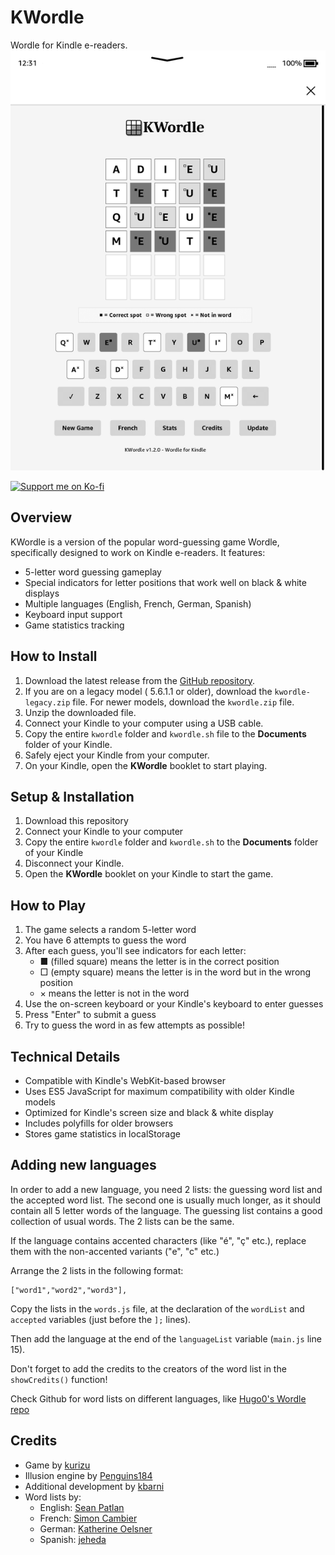 # KWordle

Wordle for Kindle e-readers.<br />
![screenshot](assets/screenshot.png)
<p>
  <a href="https://ko-fi.com/kurizu" target="_blank">
    <img src="https://ko-fi.com/img/githubbutton_sm.svg" alt="Support me on Ko-fi" />
  </a>
</p>

## Overview

KWordle is a version of the popular word-guessing game Wordle, specifically designed to work on Kindle e-readers. It features:

- 5-letter word guessing gameplay
- Special indicators for letter positions that work well on black & white displays
- Multiple languages (English, French, German, Spanish)
- Keyboard input support
- Game statistics tracking

## How to Install

1. Download the latest release from the [GitHub repository](https://github.com/crizmo/KWordle/releases).
2. If you are on a legacy model ( 5.6.1.1 or older), download the `kwordle-legacy.zip` file. For newer models, download the `kwordle.zip` file.
3. Unzip the downloaded file.
4. Connect your Kindle to your computer using a USB cable.
5. Copy the entire `kwordle` folder and `kwordle.sh` file to the **Documents** folder of your Kindle.
6. Safely eject your Kindle from your computer.
7. On your Kindle, open the **KWordle** booklet to start playing.

## Setup & Installation

1. Download this repository
2. Connect your Kindle to your computer
3. Copy the entire `kwordle` folder and `kwordle.sh` to the **Documents** folder of your Kindle
4. Disconnect your Kindle.
5. Open the **KWordle** booklet on your Kindle to start the game.

## How to Play

1. The game selects a random 5-letter word
2. You have 6 attempts to guess the word
3. After each guess, you'll see indicators for each letter:
   - ■ (filled square) means the letter is in the correct position
   - □ (empty square) means the letter is in the word but in the wrong position
   - × means the letter is not in the word
4. Use the on-screen keyboard or your Kindle's keyboard to enter guesses
5. Press "Enter" to submit a guess
6. Try to guess the word in as few attempts as possible!

## Technical Details

- Compatible with Kindle's WebKit-based browser
- Uses ES5 JavaScript for maximum compatibility with older Kindle models
- Optimized for Kindle's screen size and black & white display
- Includes polyfills for older browsers
- Stores game statistics in localStorage

## Adding new languages

In order to add a new language, you need 2 lists: the guessing word list and the accepted word list. The second one is usually much longer, as it should contain all 5 letter words of the language. The guessing list contains a good collection of usual words. The 2 lists can be the same.

If the language contains accented characters (like "é", "ç" etc.), replace them with the non-accented variants ("e", "c" etc.)

Arrange the 2 lists in the following format:
```
["word1","word2","word3"],
```

Copy the lists in the `words.js` file, at the declaration of the `wordList` and `accepted` variables (just before the `];` lines).

Then add the language at the end of the `languageList` variable (`main.js` line 15).

Don't forget to add the credits to the creators of the word list in the `showCredits()` function!

Check Github for word lists on different languages, like [Hugo0's Wordle repo](https://github.com/Hugo0/wordle)

## Credits
- Game by [kurizu](https://kurizu.vercel.app/)
- Illusion engine by [Penguins184](https://github.com/polish-penguin-dev/)
- Additional development by [kbarni](https://github.com/kbarni)
- Word lists by:
  - English: [Sean Patlan](https://github.com/seanpatlan/wordle-words)
  - French: [Simon Cambier](https://github.com/scambier/mo-mo-motus)
  - German: [Katherine Oelsner](https://github.com/octokatherine/word-master)
  - Spanish: [jeheda](https://github.com/jeheda)
